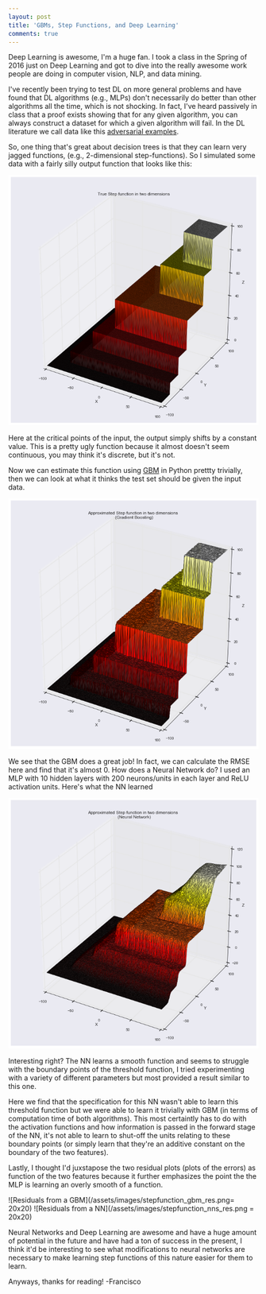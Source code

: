 ```yaml
---
layout: post
title: 'GBMs, Step Functions, and Deep Learning'
comments: true
---
```


Deep Learning is awesome, I'm a huge fan. I took a class in the Spring of 2016 just on Deep Learning and got to dive into the really awesome work people are doing in computer vision, NLP, and data mining.

I've recently been trying to test DL on more general problems and have found that DL algorithms (e.g., MLPs) don't necessarily do better than other algorithms all the time, which is not shocking. In fact, I've heard passively in class that a proof exists showing that for any given algorithm, you can always construct a dataset for which a given algorithm will fail. In the DL literature we call data like this [adversarial examples](https://arxiv.org/pdf/1412.6572.pdf). 

So, one thing that's great about decision trees is that they can learn very jagged functions, (e.g., 2-dimensional step-functions). So I simulated some data with a fairly silly output function that looks like this:

![A look at the true function](/assets/images/stepfunction_true.png)

Here at the critical points of the input, the output simply shifts by a constant value. This is a pretty ugly function because it almost doesn't seem continuous, you may think it's discrete, but it's not. 

Now we can estimate this function using [GBM](http://scikit-learn.org/stable/modules/generated/sklearn.ensemble.GradientBoostingClassifier.html) in Python prettty trivially, then we can look at what it thinks the test set should be given the input data.

![Gradient Boosting Machine's Estimation of the Function](/assets/images/stepfunction_gbm.png)

We see that the GBM does a great job! In fact, we can calculate the RMSE here and find that it's almost 0. How does a Neural Network do? I used an MLP with 10 hidden layers with 200 neurons/units in each layer and ReLU activation units. Here's what the NN learned

![Nueral Network's Estimation of the Function](/assets/images/stepfunction_nns.png)

Interesting right? The NN learns a smooth function and seems to struggle with the boundary points of the threshold function, I tried experimenting with a variety of different parameters but most provided a result similar to this one. 

Here we find that the specification for this NN wasn't able to learn this threshold function but we were able to learn it trivially with GBM (in terms of computation time of both algorithms). This most certaintly has to do with the activation functions and how information is passed in the forward stage of the NN, it's not able to learn to shut-off the units relating to these boundary points (or simply learn that they're an additive constant on the boundary of the two features).

Lastly, I thought I'd juxstapose the two residual plots (plots of the errors) as function of the two features because it further emphasizes the point the the MLP is learning an overly smooth of a function.

![Residuals from a GBM](/assets/images/stepfunction_gbm_res.png= 20x20)
![Residuals from a NN](/assets/images/stepfunction_nns_res.png = 20x20)


Neural Networks and Deep Learning are awesome and have a huge amount of potential in the future and have had a ton of success in the present, I think it'd be interesting to see what modifications to neural networks are necessary to make learning step functions of this nature easier for them to learn.

Anyways, thanks for reading!
-Francisco
